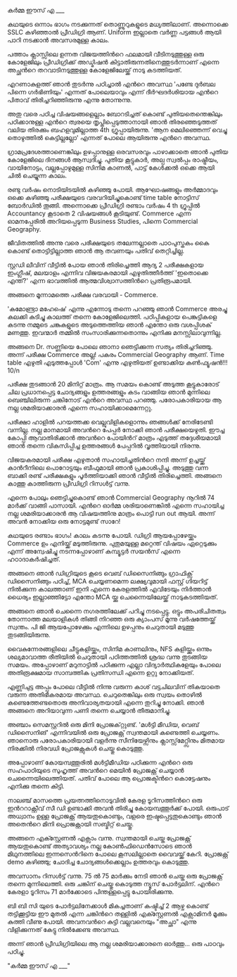 കര്‍മ്മ ഈസ് എ ___

കഥയുടെ ഒന്നാം ഭാഗം നടക്കുന്നത് തൊണ്ണൂറുകളുടെ മധ്യത്തിലാണ്. അന്നൊക്കെ SSLC കഴിഞ്ഞാല്‍ പ്രീഡിഗ്രി ആണ്. Uniform ഇല്ലാതെ വര്‍ണ്ണ പട്ടങ്ങള്‍ ആയി പാറി നടക്കാന്‍ അവസരമുള്ള കാലം. 

പത്താം ക്ലാസ്സിലെ ഉന്നത വിജയത്തിന്‍റെ ഫലമായി വീടിനടുത്തുള്ള ഒരു കോളേജിലും പ്രീഡിഗ്രിക്ക് അഡ്മിഷന്‍ കിട്ടാതിരുന്നതിനെത്തുടര്‍ന്നാണ് എന്നെ അച്ഛന്‍റെ തറവാടിനടുത്തുള്ള കോളേജിലേയ്ക്ക് നാടു കടത്തിയത്. 

എറണാകുളത്ത് ഞാന്‍ തുടര്‍ന്നു പഠിച്ചാല്‍ എന്‍റെ അവസ്ഥ 'പണ്ടേ ദുര്‍ബല പിന്നെ ഗര്‍ഭിണിയും' എന്നത് പോലെയാവും  എന്ന് ദീര്‍ഘദര്‍ശിയായ എന്‍റെ പിതാവ് തിരിച്ചറിഞ്ഞിരുന്നു എന്നു തോന്നുന്നു.

അതു വരെ പഠിച്ച വിഷയങ്ങളെല്ലാം ബോറടിച്ചത് കൊണ്ട് പുതിയതെന്തെങ്കിലും പഠിക്കാനുള്ള എന്‍റെ ത്വരയെ തൃപ്തിപ്പെടുത്താനായി ഞാന്‍ തിരഞ്ഞെടുത്തത് വലിയ തിരക്കും ബഹളവുമില്ലാത്ത 4th ഗ്രൂപ്പായിരുന്നു. 'ആന മെലിഞ്ഞെന്ന് വെച്ചു തൊഴുത്തില്‍ കെട്ടില്ലല്ലോ' എന്നത് പോലെ ആയിരുന്നു എന്‍റെ അവസ്ഥ. 

ഗ്രാമപ്രദേശത്താണെങ്കിലും ഉഴപ്പാനുള്ള ഒരവസരവും പാഴാക്കാതെ ഞാന്‍ പുതിയ കോളേജിലെ ദിനങ്ങള്‍ ആസ്വദിച്ചു. പുതിയ കൂട്ടുകാര്‍, അല്പ സ്വല്‍പ്പം രാഷ്ട്രീയം, വായിനോട്ടം, വല്ലപ്പോഴുമുള്ള സിനിമ കാണല്‍, പാട്ട് കേള്‍ക്കല്‍ ഒക്കെ ആയി ചില്‍ ചെയ്യുന്ന കാലം.

രണ്ടു വര്‍ഷം നൊടിയിടയില്‍ കഴിഞ്ഞു പോയി. ആഘോഷങ്ങളും അര്‍മ്മാദവും ഒക്കെ കഴിഞ്ഞു പരീക്ഷയുടെ വരവറിയിച്ചുകൊണ്ട് time table നോട്ടിസ് ബോര്‍ഡില്‍ തൂങ്ങി. അന്നൊക്കെ പ്രീഡിഗ്രി രണ്ടാം വര്‍ഷം 4 th ഗ്രൂപ്പില്‍ Accountancy കൂടാതെ 2 വിഷയങ്ങള്‍ കൂടിയുണ്ട്. Commerce എന്ന ഓമനപ്പേരില്‍ അറിയപ്പെടുന്ന Business Studies, പിന്നെ Commercial Geography. 

ജീവിതത്തില്‍ അന്നു വരെ പരീക്ഷയുടെ തലേന്നല്ലാതെ പാഠപുസ്തകം കൈ കൊണ്ട് തൊട്ടിട്ടില്ലാത്ത ഞാന്‍ ആ തവണയും പതിവ് തെറ്റിച്ചില്ല. 

സ്റ്റഡി ലീവിന് വീട്ടില്‍ പോയ ഞാന്‍ തിരിച്ചെത്തി ആദ്യ 2 പരീക്ഷകളായ ഇംഗ്ലീഷ്, മലയാളം എന്നിവ വിജയകരമായി എഴുതിത്തീർത്ത് 'ഇതൊക്കെ എന്ത്?' എന്ന ഭാവത്തില്‍ ആത്മവിശ്വാസത്തിന്‍റെ പ്രതിരൂപമായി. 

അങ്ങനെ മൂന്നാമത്തെ പരീക്ഷ വരവായി - Commerce. 

'കമോണ്ട്രാ മഹേഷെ' എന്നു എന്നോടു തന്നെ പറഞ്ഞു ഞാന്‍ Commerce അരച്ചു കലക്കി കുടിച്ചു കാലത്ത് തന്നെ കോളേജിലെത്തി. പഠിപ്പികളായ പെങ്കുട്ടികളെ കടന്നു നമ്മുടെ ചങ്കുകളുടെ അടുത്തെത്തിയ ഞാന്‍ എന്തോ ഒരു വശപ്പിശക് മണത്തു. ഇവന്മാര്‍ തമ്മില്‍ സംസാരിക്കുന്നതൊന്നും എനിക്കു മനസ്സിലാവുന്നില്ല.

അങ്ങനെ Dr. സണ്ണിയെ പോലെ ഞാനാ ഞെട്ടിക്കുന്ന സത്യം തിരിച്ചറിഞ്ഞു. അന്ന് പരീക്ഷ Commerce അല്ല! പകരം Commercial Geography ആണ്. Time table എഴുതി എടുത്തപ്പോള്‍ 'Com'  എന്നു എഴുതിയത് ഉണ്ടാക്കിയ കണ്‍ഫ്യൂഷന്‍!!!
10/n

പരീക്ഷ തുടങ്ങാന്‍ 20 മിനിറ്റ് മാത്രം. ആ സമയം കൊണ്ട് അടുത്ത കൂട്ടുകാരോട് ചില പ്രധാനപ്പെട്ട ചോദ്യങ്ങളും ഉത്തരങ്ങളും കടം വാങ്ങിയ ഞാന്‍ മുന്നിലെ ബെഞ്ചിലിരുന്ന ചങ്കിനോട് എന്‍റെ അവസ്ഥ പറഞ്ഞു. പരോപകാരിയായ ആ നല്ല ശമരിയാക്കാരന്‍ എന്നെ സഹായിക്കാമെന്നേറ്റു.

പരീക്ഷാ ഹാളില്‍ പറയത്തക്ക വെല്ലുവിളികളൊന്നും ഞങ്ങള്‍ക്ക് നേരിടേണ്ടി വന്നില്ല. നല്ല മാനമായി അവന്‍റെ പേപ്പര്‍ നോക്കി ഞാന്‍ പരീക്ഷയെഴുതി. ഈച്ച കോപ്പി ആവാതിരിക്കാന്‍ അവന്‍റെ പോയിന്‍റ് മാത്രം എടുത്ത് തദ്ദേശീയമായി ഞാന്‍ തന്നെ വികസിപ്പിച്ച ഉത്തരങ്ങള്‍ പേപ്പറില്‍ വൃത്തിയായി നിരന്നു.

വിജയകരമായി പരീക്ഷ എഴുതാന്‍ സഹായിച്ചതിന്‍റെ നന്ദി അന്ന് ഉച്ചയ്ക്ക് കാന്‍റീനിലെ പൊറോട്ടയും ബീഫുമായി ഞാന്‍ പ്രകാശിപ്പിച്ചു. അടുത്തു വന്ന ബാക്കി രണ്ട് പരീക്ഷകളും പൂര്‍ത്തിയാക്കി ഞാന്‍ വീട്ടില്‍ തിരിച്ചെത്തി. അങ്ങനെ കാത്തു കാത്തിരുന്ന പ്രീഡിഗ്രി റിസൾട്ട് വന്നു. 

എന്നെ പോലും ഞെട്ടിച്ചുകൊണ്ട് ഞാന്‍ Commercial Geography നൂറില്‍ 74 മാര്‍ക്ക് വാങ്ങി പാസായി. എന്‍റെ ഓര്‍മ്മ ശരിയാണെങ്കിൽ എന്നെ സഹായിച്ച നല്ല ശമരിയാക്കാരന്‍ ആ വിഷയത്തിനു മാത്രം പൊട്ടി run out ആയി. അന്ന് അവന്‍ നോക്കിയ ഒരു നോട്ടമുണ്ട് സാറേ! 

കഥയുടെ രണ്ടാം ഭാഗം! കാലം കടന്നു പോയി. ഡിഗ്രി ആയപ്പോഴേയ്ക്കും Commerce ഉം എനിയ്ക്ക് മടുത്തിരുന്നു. പുതുമയുള്ള മറ്റെന്ത് വിഷയം ഏറ്റെടുക്കും എന്ന് അന്വേഷിച്ചു നടന്നപ്പോഴാണ് കമ്പ്യൂട്ടര്‍ സയന്‍സ് എന്നെ ഹഠാദാകര്‍ഷിച്ചത്. 

അങ്ങനെ ഞാന്‍ ഡിഗ്രിയുടെ കൂടെ വെബ് ഡിസൈനിങ്ങും ഗ്രാഫിക്സ് ഡിസൈനിങ്ങും പഠിച്ച്, MCA ചെയ്യണമെന്ന ലക്ഷ്യവുമായി ഫസ്റ്റ് ഗിയറിട്ട് നില്‍ക്കുന്ന കാലത്താണ് ഇനി എന്നെ കേരളത്തില്‍ എവിടേയും നിര്‍ത്താന്‍ ധൈര്യം ഇല്ലാഞ്ഞിട്ടോ എന്തോ MCA യ്ക്കു ചെന്നൈയിലേയ്ക്ക് നാടുകടത്തിയത്.

അങ്ങനെ ഞാന്‍ ചെന്നൈ നഗരത്തിലേക്ക് പറിച്ചു നടപ്പെട്ടു. ഒട്ടും അപരിചിതത്വം തോന്നാത്ത മലയാളികള്‍ തിങ്ങി നിറഞ്ഞ ഒരു ക്യാംപസ് മൂന്നു വര്‍ഷത്തേയ്ക്ക് സ്വന്തം. പി ജി ആയപ്പോഴേക്കും എന്നിലെ ഉഴപ്പനും ചെറുതായി മടുത്തു തുടങ്ങിയിരുന്നു.

വൈകുന്നേരങ്ങളിലെ ചീട്ടുകളിയ്ക്കും, സിനിമ കാണലിനും, NFS കളിയ്ക്കും ഒന്നും ശല്യമാവാത്ത രീതിയില്‍ ചെറുതായി പഠിത്തത്തില്‍ ശ്രദ്ധ വന്നു തുടങ്ങിയ സമയം. അപ്പോഴാണ് മറുനാട്ടില്‍ പഠിക്കുന്ന എല്ലാ വിദ്യാർത്ഥികളേയും പോലെ അതിരൂക്ഷമായ സാമ്പത്തിക പ്രതിസന്ധി എന്നെ ഉറ്റു നോക്കിയത്.

എണ്ണിചുട്ട അപ്പം പോലെ വീട്ടില്‍ നിന്നു വരുന്ന കാശ്  വട്ടചിലവിന് തികയാതെ വരുന്ന അതിഭീകരമായ അവസ്ഥ. ചെറുതെങ്കിലും ഒരു സ്വയം തൊഴില്‍ കണ്ടെത്തേണ്ടതൊരു അനിവാര്യതയായി എന്നെ തുറിച്ചു നോക്കി. ഞാന്‍ അങ്ങനെ അറിയാവുന്ന പണി തന്നെ ചെയ്യാന്‍ തീരുമാനിച്ചു.

അഞ്ചാം സെമസ്റ്ററിൽ ഒരു മിനി പ്രോജക്‌റ്റുണ്ട്. 'മള്‍ട്ടി മീഡിയ, വെബ് ഡിസൈനിങ്' എന്നിവയില്‍ ഒരു പ്രോജക്റ്റ് സ്വന്തമായി കണ്ടെത്തി ചെയ്യണം. ഞാനൊരു പരോപകാരിയായി വളർന്നു സീനിയേഴ്സിനും ക്ലാസ്സ്‌മേറ്റ്സിനും മിതമായ നിരക്കില്‍ നിരവധി പ്രോജക്റ്റുകള്‍ ചെയ്തു കൊടുത്തു. 

അപ്പോഴാണ് കോയമ്പത്തൂരില്‍ മള്‍ട്ടിമീഡിയ പഠിക്കുന്ന എന്‍റെ ഒരു സഹപാഠിയുടെ സുഹൃത്ത് അവന്‍റെ മെയിന്‍  പ്രോജക്റ്റ് ചെയ്യാന്‍ ചെന്നൈയിലെത്തിയത്. പതിവ് പോലെ ആ പ്രൊജക്ടിന്‍റെ കൊട്ടേഷനും എനിക്കു തന്നെ കിട്ടി. 

നാലഞ്ച് മാസത്തെ പ്രയത്നത്തിനൊടുവിൽ കേരള ടൂറിസത്തിന്‍റെ ഒരു ഇന്‍ററാക്റ്റീവ് സീ ഡി ഉണ്ടാക്കി അവന്‍ തിരിച്ചു കോയമ്പത്തൂര്‍ക്ക് പോയി. ഒരുപാട് അധ്വാനം ഉള്ള പ്രോജക്റ്റ് ആയതുകൊണ്ടും, വളരെ ഇഷ്ടപ്പെട്ടതുകൊണ്ടും ഞാന്‍ അതെന്‍റെ മിനി പ്രൊജക്റ്റായി സബ്മിറ്റ് ചെയ്തു.

അങ്ങനെ എക്സ്റ്റേണല്‍ എക്സാം വന്നു. സ്വന്തമായി ചെയ്ത പ്രോജക്റ്റ് ആയതുകൊണ്ട് അത്യാവശ്യം നല്ല കോണ്‍ഫിഡെന്‍സോടെ ഞാന്‍ മിഥുനത്തിലെ ഇന്നസെന്‍റിനെ പോലെ കൂസലില്ലാതെ വൈവയ്ക്ക് കേറി. പ്രോജക്റ്റ് demo കഴിഞ്ഞു; ചോദിച്ച ചോദ്യങ്ങള്‍ക്കെല്ലാം ഉത്തരവും കൊടുത്തു. 

അവസാനം റിസൾട്ട് വന്നു. 75 ല്‍ 75 മാര്‍ക്കും നേടി ഞാന്‍ ചെയ്ത ഒരു പ്രോജക്റ്റ് തന്നെ മുന്നിലെത്തി. ഒരു ചങ്കിന് ചെയ്തു കൊടുത്ത ന്യൂസ് പോര്‍ട്ടലിന്. എന്‍റെ കേരളാ ടൂറിസം 71 മാര്‍ക്കോടെ പിന്തള്ളപ്പെട്ടു പോയിരിക്കുന്നു. 

ബി ബി സി യുടെ പോര്‍ട്ടലിനേക്കാള്‍ മികച്ചതാണ് കഷ്ടിച്ച് 2 ആഴ്ച കൊണ്ട് തട്ടിക്കൂട്ടിയ ഈ മുതല്‍ എന്ന ചങ്കിന്‍റെ തള്ളില്‍ എക്സ്റ്റേണല്‍ എക്സാമിനര്‍ മൂക്കും കുത്തി വീണു പോയി. അവനവന്‍റെ കുട്ടി വല്ലവനെയും "അച്ഛാ" എന്നു വിളിക്കുന്നത് കേട്ടു നില്‍ക്കേണ്ട അവസ്ഥ.

അന്ന് ഞാന്‍ പ്രീഡിഗ്രിയിലെ ആ നല്ല ശമരിയാക്കാരനെ ഓര്‍ത്തു... ഒരു പാഠവും പഠിച്ചു. 

"കര്‍മ്മ ഈസ് എ ___"



